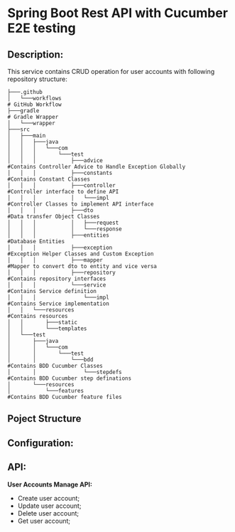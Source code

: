 # Spring Boot Rest API with Cucumber E2E testing

## Description:

This service contains CRUD operation for user accounts with following repository structure:
    
    ├───.github                                                 
    │   └───workflows                                                           # GitHub Workflow
    ├───gradle                                                                  # Gradle Wrapper
    │   └───wrapper
    ├───src
    │   ├───main
    │   │   ├───java
    │   │   │   └───com
    │   │   │       └───test
    │   │   │           ├───advice                                              #Contains Controller Advice to Handle Exception Globally
    │   │   │           ├───constants                                           #Contains Constant Classes
    │   │   │           ├───controller                                          #Controller interface to define API
    │   │   │           │   └───impl                                            #Controller Classes to implement API interface
    │   │   │           ├───dto                                                 #Data transfer Object Classes
    │   │   │           │   ├───request
    │   │   │           │   └───response
    │   │   │           ├───entities                                            #Database Entities
    │   │   │           ├───exception                                           #Exception Helper Classes and Custom Exception
    │   │   │           ├───mapper                                              #Mapper to convert dto to entity and vice versa
    │   │   │           ├───repository                                          #Contains repository interfaces
    │   │   │           └───service                                             #Contains Service definition
    │   │   │               └───impl                                            #Contains Service implementation
    │   │   └───resources                                                       #Contains resources
    │   │       ├───static
    │   │       └───templates
    │   └───test
    │       ├───java
    │       │   └───com
    │       │       └───test
    │       │           └───bdd                                                 #Contains BDD Cucumber Classes
    │       │               └───stepdefs                                        #Contains BDD Cucumber step definations
    │       └───resources
    │           └───features                                                    #Contains BDD Cucumber feature files


## Poject Structure

## Configuration:

## API:
**User Accounts Manage API:**

- Create user account;
- Update user account;
- Delete user account;
- Get user account;
